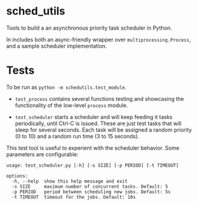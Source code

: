 # sched_utils
Tools to build a an asynchronous priority task scheduler in Python.

In includes both an async-friendly wrapper over `multiprocessing.Process`, and
a sample scheduler implementation.

# Tests
To be run as `python -m schedutils.test_module`.

* `test_process` contains several functions
testing and showcasing the functionality of the low-level `process` module.

* `test_scheduler` starts a scheduler and will keep feeding it tasks periodically, until
Ctrl-C is issued. These are just test tasks that will sleep for several seconds. Each task will
be assigned a random priority (0 to 10) and a random run time (3 to 15 seconds).

This test tool is useful to experient with the scheduler behavior. Some parameters are configurable:

```
usage: test_scheduler.py [-h] [-s SIZE] [-p PERIOD] [-t TIMEOUT]

options:
  -h, --help  show this help message and exit
  -s SIZE     maximum number of concurrent tasks. Default: 5
  -p PERIOD   period between scheduling new jobs. Default: 5s
  -t TIMEOUT  timeout for the jobs. Default: 10s
```
